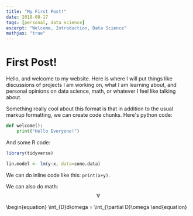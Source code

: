 ```yaml
---
title: "My First Post!"
date: 2018-08-17
tags: [personal, data science]
excerpt: "Welcome, Introduction, Data Science"
mathjax: "true"
---
```


# First Post!

Hello, and welcome to my website. Here is where I will put things like discussions of projects I am working on, what I am learning about, and personal opinions on data science, math, or whatever I feel like talking about.

Something really cool about this format is that in addition to the usual markup formatting, we can create code chunks.  Here's python code:

```python
def welcome():
	print("Hello Everyone!")
```

And some R code:

```r
library(tidyverse)

lin.model <- lm(y~x, data=some.data)
```

We can do inline code like this: `print(x+y)`. 

We can also do math: $$\forall$$

\begin{equation}
\int_{D}d\omega = \int_{\partial D}\omega 
\end{equation}